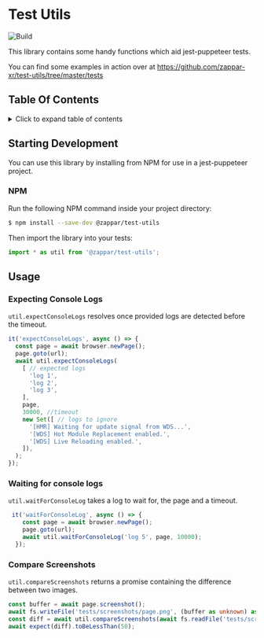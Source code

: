 # Test Utils
![Build](https://github.com/zappar-xr/test-utils/workflows/Build/badge.svg)


This library contains some handy functions which aid jest-puppeteer tests.


You can find some examples in action over at https://github.com/zappar-xr/test-utils/tree/master/tests

## Table Of Contents
<details>
<summary>Click to expand table of contents</summary>

<!--ts-->
   * [Test Utils](#test-utils)
      * [Table Of Contents](#table-of-contents)
      * [Starting Development](#starting-development)
         * [NPM](#npm)
      * [Usage](#usage)
         * [Expecting Console Logs](#expecting-console-logs)
         * [Waiting for console logs](#waiting-for-console-logs)
         * [Compare Screenshots](#compare-screenshots)

<!-- Added by: zapparadmin, at: Fri Apr  9 15:25:27 BST 2021 -->

<!--te-->
</details>

## Starting Development

You can use this library by installing from NPM for use in a jest-puppeteer project.

### NPM

Run the following NPM command inside your project directory:
```bash
$ npm install --save-dev @zappar/test-utils
```

Then import the library into your tests:
```ts
import * as util from '@zappar/test-utils';
```

## Usage

### Expecting Console Logs

`util.expectConsoleLogs` resolves once provided logs are detected before the timeout.


```ts
it('expectConsoleLogs', async () => {
  const page = await browser.newPage();
  page.goto(url);
  await util.expectConsoleLogs(
    [ // expected logs
      'log 1',
      'log 2',
      'log 3',
    ],
    page,
    30000, //timeout
    new Set([ // logs to ignore
      '[HMR] Waiting for update signal from WDS...',
      '[WDS] Hot Module Replacement enabled.',
      '[WDS] Live Reloading enabled.',
    ]),
  );
});
```
### Waiting for console logs

`util.waitForConsoleLog` takes a log to wait for, the page and a timeout.

```ts
 it('waitForConsoleLog', async () => {
    const page = await browser.newPage();
    page.goto(url);
    await util.waitForConsoleLog('log 5', page, 10000);
  });
```
### Compare Screenshots

`util.compareScreenshots` returns a promise containing the difference between two images.

```ts
const buffer = await page.screenshot();
await fs.writeFile('tests/screenshots/page.png', (buffer as unknown) as Buffer);
const diff = await util.compareScreenshots(await fs.readFile('tests/screenshots_expected/correct-page.png'), (buffer as unknown) as Buffer);
await expect(diff).toBeLessThan(50);
```



